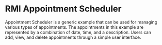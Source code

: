 # RMI Appointment Scheduler
  Appointment Scheduler is a generic example that can be used for managing various types of appointments. The appointments in this example are represented by a combination of date, time, and a description. Users can add, view, and delete appointments through a simple user interface.
